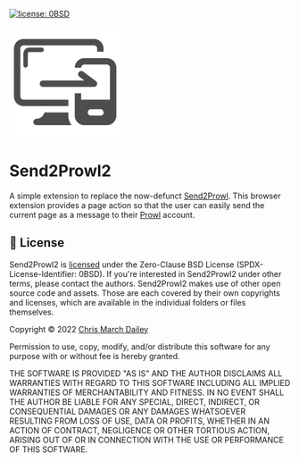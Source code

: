 [![license: 0BSD](https://img.shields.io/badge/license-0BSD-green)](./LICENSE)

![dice icon](./icons/extension.svg)

# Send2Prowl2

A simple extension to replace the now-defunct [Send2Prowl](https://addons.mozilla.org/en-US/firefox/addon/send2prowl/). This browser extension provides a page action so that the user can easily send the current page as a message to their [Prowl](https://www.prowlapp.com) account.

## 📝 License
Send2Prowl2 is [licensed](./LICENSE) under the Zero-Clause BSD License (SPDX-License-Identifier: 0BSD). If you're interested in Send2Prowl2 under other terms, please contact the authors. Send2Prowl2 makes use of other open source code and assets. Those are each covered by their own copyrights and licenses, which are available in the individual folders or files themselves.

Copyright © 2022 [Chris March Dailey](https://cmd.wtf)

Permission to use, copy, modify, and/or distribute this software for any purpose with or without fee is hereby granted.

THE SOFTWARE IS PROVIDED "AS IS" AND THE AUTHOR DISCLAIMS ALL WARRANTIES WITH REGARD TO THIS SOFTWARE INCLUDING ALL IMPLIED WARRANTIES OF MERCHANTABILITY AND FITNESS. IN NO EVENT SHALL THE AUTHOR BE LIABLE FOR ANY SPECIAL, DIRECT, INDIRECT, OR CONSEQUENTIAL DAMAGES OR ANY DAMAGES WHATSOEVER RESULTING FROM LOSS OF USE, DATA OR PROFITS, WHETHER IN AN ACTION OF CONTRACT, NEGLIGENCE OR OTHER TORTIOUS ACTION, ARISING OUT OF OR IN CONNECTION WITH THE USE OR PERFORMANCE OF THIS SOFTWARE.
